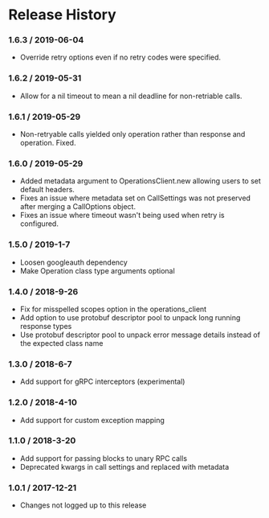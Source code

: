 # Release History

### 1.6.3 / 2019-06-04

* Override retry options even if no retry codes were specified.

### 1.6.2 / 2019-05-31

* Allow for a nil timeout to mean a nil deadline for non-retriable calls.

### 1.6.1 / 2019-05-29

* Non-retryable calls yielded only operation rather than response and operation. Fixed.

### 1.6.0 / 2019-05-29

* Added metadata argument to OperationsClient.new allowing users to set default headers.
* Fixes an issue where metadata set on CallSettings was not preserved after merging a CallOptions object.
* Fixes an issue where timeout wasn't being used when retry is configured.

### 1.5.0 / 2019-1-7

* Loosen googleauth dependency
* Make Operation class type arguments optional

### 1.4.0 / 2018-9-26

* Fix for misspelled scopes option in the operations_client
* Add option to use protobuf descriptor pool to unpack long running response types
* Use protobuf descriptor pool to unpack error message details instead of the expected class name

### 1.3.0 / 2018-6-7

* Add support for gRPC interceptors (experimental)

### 1.2.0 / 2018-4-10

* Add support for custom exception mapping

### 1.1.0 / 2018-3-20

* Add support for passing blocks to unary RPC calls
* Deprecated kwargs in call settings and replaced with metadata

### 1.0.1 / 2017-12-21

* Changes not logged up to this release
